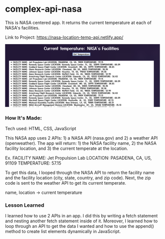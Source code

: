 # complex-api-nasa

This is NASA centered app. It returns the current temperature at each of NASA's facilities. 

Link to Project: https://nasa-location-temp-api.netlify.app/

![Project Image](/pic/nasa.png)


### How It's Made:

Tech used: HTML, CSS, JavaScript

This NASA app uses 2 APIs: 1) a NASA API (nasa.gov) and 2) a weather API (openweather). The app will return: 1) the NASA facility name, 2) the NASA facility location, and 3) the current temperate at the location. 

Ex. FACILITY NAME: Jet Propulsion Lab LOCATION: PASADENA, CA, US, 91109 TEMPERATURE: 57.15

To get this data, I looped through the NASA API to return the facility name and the facility location (city, state, country, and zip code). Next, the zip code is sent to the weather API to get its current temperate. 

name, location -> current temperature


### Lesson Learned

I learned how to use 2 APIs in an app. I did this by writing a fetch statement and nesting another fetch statement inside of it. Moreover, I learned how to loop through an API to get the data I wanted and how to use the append() method to create list elements dynamically in JavaScript. 
 

###